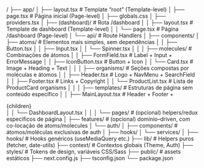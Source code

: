 /
├── app/
│ ├── layout.tsx # Template “root” (Template-level)
│ ├── page.tsx # Página inicial (Page-level)
│ ├── globals.css
│ ├── providers.tsx
│ ├── (dashboard)/ # Rota /dashboard
│ │ ├── layout.tsx # Template de dashboard (Template-level)
│ │ └── page.tsx # Página /dashboard (Page-level)
│ └── api/ # Route Handlers
│
├── components/
│ ├── atoms/ # Elementos mais simples, sem dependências
│ │ ├── Button.tsx
│ │ ├── Input.tsx
│ │ └── Spinner.tsx
│ │
│ ├── molecules/ # Combinações de átomos
│ │ ├── FormField.tsx # Label + Input + ErrorMessage
│ │ ├── IconButton.tsx # Button + Icon
│ │ └── Card.tsx # Image + Heading + Text
│ │
│ ├── organisms/ # Seções compostas por moléculas e átomos
│ │ ├── Header.tsx # Logo + NavMenu + SearchField
│ │ ├── Footer.tsx # Links + Copyright
│ │ └── ProductList.tsx # Lista de ProductCard organisms
│ │
│ ├── templates/ # Estruturas de página sem conteúdo específico
│ │ ├── MainLayout.tsx # Header + Footer + <main>{children}</main>
│ │ └── DashboardLayout.tsx
│ │
│ └── pages/ # (opcional) helpers/redux específicos de página
│
├── features/ # (opcional) domínio–driven, com co-locação de atoms/molecules
│ └── auth/
│ ├── components/ # átomos/moléculas exclusivas de auth
│ ├── hooks/
│ └── services/
│
├── hooks/ # Hooks genéricos (useMediaQuery etc.)
├── lib/ # Helpers puros (fetcher, date-utils)
├── context/ # Contextos globais (Theme, Auth)
├── styles/ # Tokens de design, variáveis CSS/Sass
├── public/ # assets estáticos
├── next.config.js
├── tsconfig.json
└── package.json
